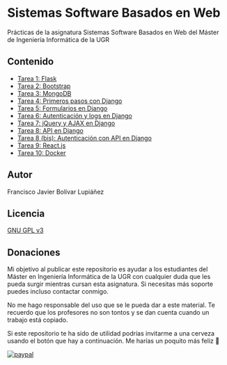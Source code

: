 # Sistemas Software Basados en Web

Prácticas de la asignatura Sistemas Software Basados en Web del Máster de Ingeniería Informática de la UGR

## Contenido

* [Tarea 1: Flask](https://github.com/fblupi/master_informatica-SSBW/tree/master/tarea1)
* [Tarea 2: Bootstrap](https://github.com/fblupi/master_informatica-SSBW/tree/master/tarea2)
* [Tarea 3: MongoDB](https://github.com/fblupi/master_informatica-SSBW/tree/master/tarea3)
* [Tarea 4: Primeros pasos con Django](https://github.com/fblupi/master_informatica-SSBW/tree/master/tarea4)
* [Tarea 5: Formularios en Django](https://github.com/fblupi/master_informatica-SSBW/tree/master/tarea5)
* [Tarea 6: Autenticación y logs en Django](https://github.com/fblupi/master_informatica-SSBW/tree/master/tarea6)
* [Tarea 7: jQuery y AJAX en Django](https://github.com/fblupi/master_informatica-SSBW/tree/master/tarea7)
* [Tarea 8: API en Django](https://github.com/fblupi/master_informatica-SSBW/tree/master/tarea8)
* [Tarea 8 (bis): Autenticación con API en Django](https://github.com/fblupi/master_informatica-SSBW/tree/master/tarea8_bis)
* [Tarea 9: React.js](https://github.com/fblupi/master_informatica-SSBW/tree/master/tarea9)
* [Tarea 10: Docker](https://github.com/fblupi/master_informatica-SSBW/tree/master/tarea10)

## Autor

Francisco Javier Bolívar Lupiáñez

## Licencia

[GNU GPL v3](https://github.com/fblupi/master_informatica-SSBW/blob/master/LICENSE)

## Donaciones

Mi objetivo al publicar este repositorio es ayudar a los estudiantes del Máster en Ingeniería Informática de la UGR con cualquier duda que les pueda surgir mientras cursan esta asignatura. Si necesitas más soporte puedes incluso contactar conmigo.

No me hago responsable del uso que se le pueda dar a este material. Te recuerdo que los profesores no son tontos y se dan cuenta cuando un trabajo está copiado.

Si este repositorio te ha sido de utilidad podrías invitarme a una cerveza usando el botón que hay a continuación. Me harías un poquito más feliz 🙂

[![paypal](https://www.paypalobjects.com/en_US/ES/i/btn/btn_donateCC_LG.gif)](https://www.paypal.com/cgi-bin/webscr?cmd=_s-xclick&hosted_button_id=G9VHQ4RYZJTJ4)
